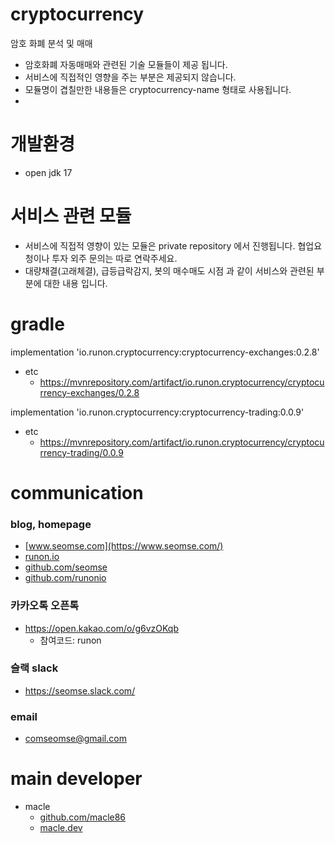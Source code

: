 # cryptocurrency
암호 화폐 분석 및 매매
- 암호화폐 자동매매와 관련된 기술 모듈들이 제공 됩니다. 
- 서비스에 직접적인 영향을 주는 부분은 제공되지 않습니다.
- 모듈명이 겹칠만한 내용들은 cryptocurrency-name 형태로 사용됩니다.
- 
# 개발환경
- open jdk 17

# 서비스 관련 모듈
- 서비스에 직접적 영향이 있는 모듈은 private repository 에서 진행됩니다. 협업요청이나 투자 외주 문의는 따로 연락주세요. 
- 대량채결(고래체결), 급등급락감지, 봇의 매수매도 시점 과 같이 서비스와 관련된 부분에 대한 내용 입니다.

# gradle
implementation 'io.runon.cryptocurrency:cryptocurrency-exchanges:0.2.8'
- etc
  - https://mvnrepository.com/artifact/io.runon.cryptocurrency/cryptocurrency-exchanges/0.2.8

implementation 'io.runon.cryptocurrency:cryptocurrency-trading:0.0.9'
- etc
  - https://mvnrepository.com/artifact/io.runon.cryptocurrency/cryptocurrency-trading/0.0.9

# communication
### blog, homepage
- [www.seomse.com](https://www.seomse.com/)
- [runon.io](https://runon.io)
- [github.com/seomse](https://github.com/seomse)
- [github.com/runonio](https://github.com/runonio)

### 카카오톡 오픈톡
- https://open.kakao.com/o/g6vzOKqb
    - 참여코드: runon

### 슬랙 slack
- https://seomse.slack.com/

### email
- comseomse@gmail.com


# main developer
- macle
    -  [github.com/macle86](https://github.com/macle86)
    -  [macle.dev](https://macle.dev)
